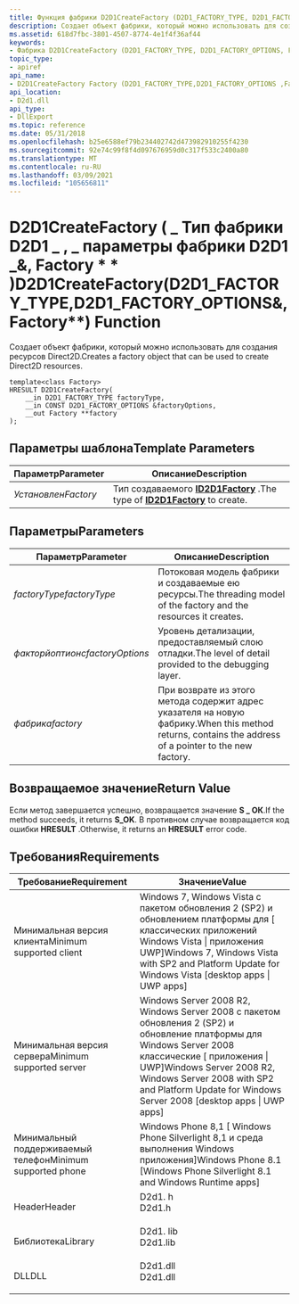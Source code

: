 ```yaml
---
title: Функция фабрики D2D1CreateFactory (D2D1_FACTORY_TYPE, D2D1_FACTORY_OPTIONS, Factory) (D2d1. h)
description: Создает объект фабрики, который можно использовать для создания ресурсов Direct2D. | Функция фабрики D2D1CreateFactory (D2D1_FACTORY_TYPE, D2D1_FACTORY_OPTIONS, Factory) (D2d1. h)
ms.assetid: 618d7fbc-3801-4507-8774-4e1f4f36af44
keywords:
- Фабрика D2D1CreateFactory (D2D1_FACTORY_TYPE, D2D1_FACTORY_OPTIONS, Factory), функция Direct2D
topic_type:
- apiref
api_name:
- D2D1CreateFactory Factory (D2D1_FACTORY_TYPE,D2D1_FACTORY_OPTIONS ,Factory ) Function
api_location:
- D2d1.dll
api_type:
- DllExport
ms.topic: reference
ms.date: 05/31/2018
ms.openlocfilehash: b25e6588ef79b234402742d473982910255f4230
ms.sourcegitcommit: 92e74c99f8f4d097676959d0c317f533c2400a80
ms.translationtype: MT
ms.contentlocale: ru-RU
ms.lasthandoff: 03/09/2021
ms.locfileid: "105656811"
---
```

# <a name="d2d1createfactoryfactoryd2d1_factory_typed2d1_factory_optionsfactory-function"></a><span data-ttu-id="2f12d-105">D2D1CreateFactory <Factory> ( \_ Тип фабрики D2D1 \_ , \_ параметры фабрики D2D1 \_&, Factory \* \* )</span><span class="sxs-lookup"><span data-stu-id="2f12d-105">D2D1CreateFactory<Factory>(D2D1\_FACTORY\_TYPE,D2D1\_FACTORY\_OPTIONS&,Factory\*\*) Function</span></span>

<span data-ttu-id="2f12d-106">Создает объект фабрики, который можно использовать для создания ресурсов Direct2D.</span><span class="sxs-lookup"><span data-stu-id="2f12d-106">Creates a factory object that can be used to create Direct2D resources.</span></span>

``` syntax
template<class Factory>
HRESULT D2D1CreateFactory(
    __in D2D1_FACTORY_TYPE factoryType,
    __in CONST D2D1_FACTORY_OPTIONS &factoryOptions,
    __out Factory **factory
);
```

## <a name="template-parameters"></a><span data-ttu-id="2f12d-107">Параметры шаблона</span><span class="sxs-lookup"><span data-stu-id="2f12d-107">Template Parameters</span></span>



| <span data-ttu-id="2f12d-108">Параметр</span><span class="sxs-lookup"><span data-stu-id="2f12d-108">Parameter</span></span> | <span data-ttu-id="2f12d-109">Описание</span><span class="sxs-lookup"><span data-stu-id="2f12d-109">Description</span></span>                                                 |
|-----------|-------------------------------------------------------------|
| <span data-ttu-id="2f12d-110">*Установлен*</span><span class="sxs-lookup"><span data-stu-id="2f12d-110">*Factory*</span></span> | <span data-ttu-id="2f12d-111">Тип создаваемого [**ID2D1Factory**](/windows/win32/api/d2d1/nn-d2d1-id2d1factory) .</span><span class="sxs-lookup"><span data-stu-id="2f12d-111">The type of [**ID2D1Factory**](/windows/win32/api/d2d1/nn-d2d1-id2d1factory) to create.</span></span> |



 

## <a name="parameters"></a><span data-ttu-id="2f12d-112">Параметры</span><span class="sxs-lookup"><span data-stu-id="2f12d-112">Parameters</span></span>



| <span data-ttu-id="2f12d-113">Параметр</span><span class="sxs-lookup"><span data-stu-id="2f12d-113">Parameter</span></span>        | <span data-ttu-id="2f12d-114">Описание</span><span class="sxs-lookup"><span data-stu-id="2f12d-114">Description</span></span>                                                                     |
|------------------|---------------------------------------------------------------------------------|
| <span data-ttu-id="2f12d-115">*factoryType*</span><span class="sxs-lookup"><span data-stu-id="2f12d-115">*factoryType*</span></span>    | <span data-ttu-id="2f12d-116">Потоковая модель фабрики и создаваемые ею ресурсы.</span><span class="sxs-lookup"><span data-stu-id="2f12d-116">The threading model of the factory and the resources it creates.</span></span>                |
| <span data-ttu-id="2f12d-117">*факторйоптионс*</span><span class="sxs-lookup"><span data-stu-id="2f12d-117">*factoryOptions*</span></span> | <span data-ttu-id="2f12d-118">Уровень детализации, предоставляемый слою отладки.</span><span class="sxs-lookup"><span data-stu-id="2f12d-118">The level of detail provided to the debugging layer.</span></span>                            |
| <span data-ttu-id="2f12d-119">*фабрика*</span><span class="sxs-lookup"><span data-stu-id="2f12d-119">*factory*</span></span>        | <span data-ttu-id="2f12d-120">При возврате из этого метода содержит адрес указателя на новую фабрику.</span><span class="sxs-lookup"><span data-stu-id="2f12d-120">When this method returns, contains the address of a pointer to the new factory.</span></span> |



 

## <a name="return-value"></a><span data-ttu-id="2f12d-121">Возвращаемое значение</span><span class="sxs-lookup"><span data-stu-id="2f12d-121">Return Value</span></span>

<span data-ttu-id="2f12d-122">Если метод завершается успешно, возвращается значение **S \_ ОК**.</span><span class="sxs-lookup"><span data-stu-id="2f12d-122">If the method succeeds, it returns **S\_OK**.</span></span> <span data-ttu-id="2f12d-123">В противном случае возвращается код ошибки **HRESULT** .</span><span class="sxs-lookup"><span data-stu-id="2f12d-123">Otherwise, it returns an **HRESULT** error code.</span></span>

## <a name="requirements"></a><span data-ttu-id="2f12d-124">Требования</span><span class="sxs-lookup"><span data-stu-id="2f12d-124">Requirements</span></span>



| <span data-ttu-id="2f12d-125">Требование</span><span class="sxs-lookup"><span data-stu-id="2f12d-125">Requirement</span></span> | <span data-ttu-id="2f12d-126">Значение</span><span class="sxs-lookup"><span data-stu-id="2f12d-126">Value</span></span> |
|-------------------------------------|------------------------------------------------------------------------------------------------------------------------------------------|
| <span data-ttu-id="2f12d-127">Минимальная версия клиента</span><span class="sxs-lookup"><span data-stu-id="2f12d-127">Minimum supported client</span></span><br/> | <span data-ttu-id="2f12d-128">Windows 7, Windows Vista с пакетом обновления 2 (SP2) и обновлением платформы для \[ классических приложений Windows Vista \| приложения UWP\]</span><span class="sxs-lookup"><span data-stu-id="2f12d-128">Windows 7, Windows Vista with SP2 and Platform Update for Windows Vista \[desktop apps \| UWP apps\]</span></span><br/>                          |
| <span data-ttu-id="2f12d-129">Минимальная версия сервера</span><span class="sxs-lookup"><span data-stu-id="2f12d-129">Minimum supported server</span></span><br/> | <span data-ttu-id="2f12d-130">Windows Server 2008 R2, Windows Server 2008 с пакетом обновления 2 (SP2) и обновление платформы для Windows Server 2008 классические \[ приложения \| UWP\]</span><span class="sxs-lookup"><span data-stu-id="2f12d-130">Windows Server 2008 R2, Windows Server 2008 with SP2 and Platform Update for Windows Server 2008 \[desktop apps \| UWP apps\]</span></span><br/> |
| <span data-ttu-id="2f12d-131">Минимальный поддерживаемый телефон</span><span class="sxs-lookup"><span data-stu-id="2f12d-131">Minimum supported phone</span></span><br/>  | <span data-ttu-id="2f12d-132">Windows Phone 8,1 \[ Windows Phone Silverlight 8,1 и среда выполнения Windows приложения\]</span><span class="sxs-lookup"><span data-stu-id="2f12d-132">Windows Phone 8.1 \[Windows Phone Silverlight 8.1 and Windows Runtime apps\]</span></span><br/>                                                  |
| <span data-ttu-id="2f12d-133">Header</span><span class="sxs-lookup"><span data-stu-id="2f12d-133">Header</span></span><br/>                   | <dl> <span data-ttu-id="2f12d-134"><dt>D2d1. h</dt></span><span class="sxs-lookup"><span data-stu-id="2f12d-134"><dt>D2d1.h</dt></span></span> </dl>                                                        |
| <span data-ttu-id="2f12d-135">Библиотека</span><span class="sxs-lookup"><span data-stu-id="2f12d-135">Library</span></span><br/>                  | <dl> <span data-ttu-id="2f12d-136"><dt>D2d1. lib</dt></span><span class="sxs-lookup"><span data-stu-id="2f12d-136"><dt>D2d1.lib</dt></span></span> </dl>                                                      |
| <span data-ttu-id="2f12d-137">DLL</span><span class="sxs-lookup"><span data-stu-id="2f12d-137">DLL</span></span><br/>                      | <dl> <span data-ttu-id="2f12d-138"><dt>D2d1.dll</dt></span><span class="sxs-lookup"><span data-stu-id="2f12d-138"><dt>D2d1.dll</dt></span></span> </dl>                                                      |



 

